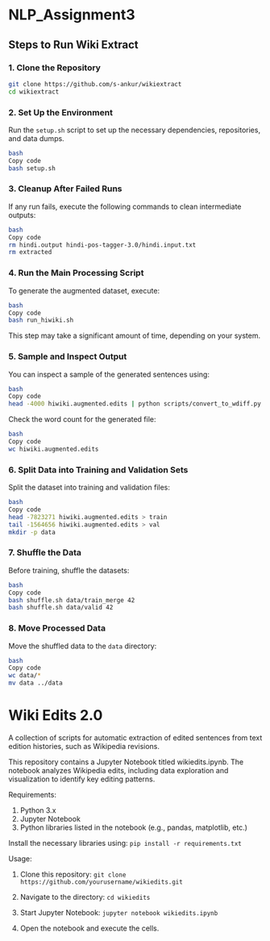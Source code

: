# NLP_Assignment3
## **Steps to Run Wiki Extract**

### **1. Clone the Repository**
```bash
git clone https://github.com/s-ankur/wikiextract
cd wikiextract
```

### **2. Set Up the Environment**

Run the `setup.sh` script to set up the necessary dependencies, repositories, and data dumps.

```bash
bash
Copy code
bash setup.sh
```

### **3. Cleanup After Failed Runs**

If any run fails, execute the following commands to clean intermediate outputs:

```bash
bash
Copy code
rm hindi.output hindi-pos-tagger-3.0/hindi.input.txt
rm extracted
```

### **4. Run the Main Processing Script**

To generate the augmented dataset, execute:

```bash
bash
Copy code
bash run_hiwiki.sh
```

This step may take a significant amount of time, depending on your system.

### **5. Sample and Inspect Output**

You can inspect a sample of the generated sentences using:

```bash
bash
Copy code
head -4000 hiwiki.augmented.edits | python scripts/convert_to_wdiff.py | shuf -n 40
```

Check the word count for the generated file:

```bash
bash
Copy code
wc hiwiki.augmented.edits
```

### **6. Split Data into Training and Validation Sets**

Split the dataset into training and validation files:

```bash
bash
Copy code
head -7823271 hiwiki.augmented.edits > train
tail -1564656 hiwiki.augmented.edits > val
mkdir -p data
```

### **7. Shuffle the Data**

Before training, shuffle the datasets:

```bash
bash
Copy code
bash shuffle.sh data/train_merge 42
bash shuffle.sh data/valid 42
```

### **8. Move Processed Data**

Move the shuffled data to the `data` directory:

```bash
bash
Copy code
wc data/*
mv data ../data
```

Wiki Edits 2.0
==============

A collection of scripts for automatic extraction of edited sentences from text
edition histories, such as Wikipedia revisions.

This repository contains a Jupyter Notebook titled wikiedits.ipynb. The notebook analyzes Wikipedia edits, including data exploration and visualization to identify key editing patterns.

Requirements:
1. Python 3.x
2. Jupyter Notebook
3. Python libraries listed in the notebook (e.g., pandas, matplotlib, etc.)

Install the necessary libraries using:
`pip install -r requirements.txt`

Usage:

1. Clone this repository:
`git clone https://github.com/yourusername/wikiedits.git`

2. Navigate to the directory:
`cd wikiedits`

3. Start Jupyter Notebook:
`jupyter notebook wikiedits.ipynb`

4. Open the notebook and execute the cells.